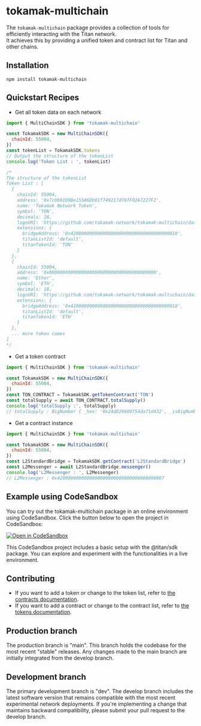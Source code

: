 # tokamak-multichain

The `tokamak-multichain` package provides a collection of tools for efficiently interacting with the Titan network.  
It achieves this by providing a unified token and contract list for Titan and other chains.

## Installation

```
npm install tokamak-multichain
```

## Quickstart Recipes

- Get all token data on each network

```javascript
import { MultiChainSDK } from 'tokamak-multichain'

const TokamakSDK = new MultiChainSDK({
  chainId: 55004,
})
const tokenList = TokamakSDK.tokens
// Output the structure of the tokenList
console.log('Token List : ', tokenList)

/*
The structure of the tokenList
Token List : [
  {
    chainId: 55004,
    address: '0x7c6b91D9Be155A6Db01f749217d76fF02A7227F2',
    name: 'Tokamak Network Token',
    symbol: 'TON',
    decimals: 18,
    logoURI: 'https://github.com/tokamak-network/tokamak-multichain/data/TON/logo.svg',
    extensions: {
      bridgeAddress: '0x4200000000000000000000000000000000000010',
      titanListId: 'default',
      titanTokenId: 'TON'
    }
  },
  {
    chainId: 55004,
    address: '0x0000000000000000000000000000000000000000',
    name: 'Ether',
    symbol: 'ETH',
    decimals: 18,
    logoURI: 'https://github.com/tokamak-network/tokamak-multichain/data/ETH/logo.svg',
    extensions: {
      bridgeAddress: '0x4200000000000000000000000000000000000010',
      titanListId: 'default',
      titanTokenId: 'ETH'
    }
  },
  ... more token comes 
]
*/
```

- Get a token contract

```javascript
import { MultiChainSDK } from 'tokamak-multichain'

const TokamakSDK = new MultiChainSDK({
  chainId: 55004,
})
const TON_CONTRACT = TokamakSDK.getTokenContract('TON')
const totalSupply = await TON_CONTRACT.totalSupply()
console.log('totalSupply :', totalSupply)
// totalSupply : BigNumber { _hex: '0x24d826680754da71d432', _isBigNumber: true }
```

- Get a contract instance

```javascript
import { MultiChainSDK } from 'tokamak-multichain'

const TokamakSDK = new MultiChainSDK({
  chainId: 55004,
})
const L2StandardBridge = TokamakSDK.getContract('L2StandardBridge')
const L2Messenger = await L2StandardBridge.messenger()
console.log('L2Messenger : ', L2Messenger)
// L2Messenger : 0x4200000000000000000000000000000000000007
```

## Example using CodeSandbox

You can try out the tokamak-multichain package in an online environment using CodeSandbox. Click the button below to open the project in CodeSandbox:

[![Open in CodeSandbox](https://codesandbox.io/static/img/play-codesandbox.svg)](https://codesandbox.io/p/live/943669f4-e3cb-4ef7-96ad-e5ac2efc0202?file=%2Findex.js%3A5%2C23)

This CodeSandbox project includes a basic setup with the @titan/sdk package. You can explore and experiment with the functionalities in a live environment.

## Contributing

- If you want to add a token or change to the token list, refer to [the contracts documentation](https://github.com/tokamak-network/tokamak-multichain/blob/main/tokens/README.md).
- If you want to add a contract or change to the contract list, refer to [the tokens documentation](https://github.com/tokamak-network/tokamak-multichain/blob/main/contracts/README.md).

## Production branch

The production branch is "main". This branch holds the codebase for the most recent "stable" releases. Any changes made to the main branch are initially integrated from the develop branch.

## Development branch

The primary development branch is "dev". The develop branch includes the latest software version that remains compatible with the most recent experimental network deployments. If you're implementing a change that maintains backward compatibility, please submit your pull request to the develop branch.
